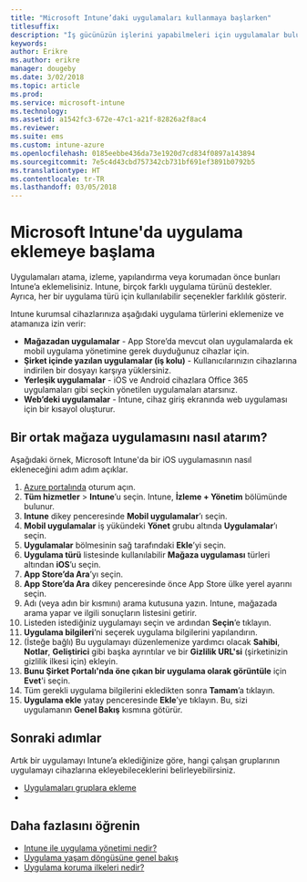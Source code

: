 ```yaml
---
title: "Microsoft Intune’daki uygulamaları kullanmaya başlarken"
titlesuffix: 
description: "İş gücünüzün işlerini yapabilmeleri için uygulamalar bulun ve bunları cihazlara ekleyin."
keywords: 
author: Erikre
ms.author: erikre
manager: dougeby
ms.date: 3/02/2018
ms.topic: article
ms.prod: 
ms.service: microsoft-intune
ms.technology: 
ms.assetid: a1542fc3-672e-47c1-a21f-82826a2f8ac4
ms.reviewer: 
ms.suite: ems
ms.custom: intune-azure
ms.openlocfilehash: 0185eebbe436da73e1920d7cd834f0897a143894
ms.sourcegitcommit: 7e5c4d43cbd757342cb731bf691ef3891b0792b5
ms.translationtype: HT
ms.contentlocale: tr-TR
ms.lasthandoff: 03/05/2018
---
```

# <a name="get-started-with-adding-apps-in-microsoft-intune"></a>Microsoft Intune'da uygulama eklemeye başlama

Uygulamaları atama, izleme, yapılandırma veya korumadan önce bunları Intune’a eklemelisiniz. Intune, birçok farklı uygulama türünü destekler. Ayrıca, her bir uygulama türü için kullanılabilir seçenekler farklılık gösterir.

Intune kurumsal cihazlarınıza aşağıdaki uygulama türlerini eklemenize ve atamanıza izin verir:
- **Mağazadan uygulamalar** - App Store’da mevcut olan uygulamalarda ek mobil uygulama yönetimine gerek duyduğunuz cihazlar için.
- **Şirket içinde yazılan uygulamalar (iş kolu)** - Kullanıcılarınızın cihazlarına indirilen bir dosyayı karşıya yüklersiniz.
- **Yerleşik uygulamalar** - iOS ve Android cihazlara Office 365 uygulamaları gibi seçkin yönetilen uygulamaları atarsınız. 
- **Web’deki uygulamalar** - Intune, cihaz giriş ekranında web uygulaması için bir kısayol oluşturur.

## <a name="how-do-i-assign-a-public-store-app"></a>Bir ortak mağaza uygulamasını nasıl atarım?

Aşağıdaki örnek, Microsoft Intune'da bir iOS uygulamasının nasıl ekleneceğini adım adım açıklar.

1. [Azure portalında](https://portal.azure.com) oturum açın.
2. **Tüm hizmetler** > **Intune**’u seçin. Intune, **İzleme + Yönetim** bölümünde bulunur.
3. **Intune** dikey penceresinde **Mobil uygulamalar**’ı seçin.
4. **Mobil uygulamalar** iş yükündeki **Yönet** grubu altında **Uygulamalar**’ı seçin.
5. **Uygulamalar** bölmesinin sağ tarafındaki **Ekle**’yi seçin.
6. **Uygulama türü** listesinde kullanılabilir **Mağaza uygulaması** türleri altından **iOS**’u seçin.
6. **App Store’da Ara**’yı seçin.
7. **App Store’da Ara** dikey penceresinde önce App Store ülke yerel ayarını seçin.
8. Adı (veya adın bir kısmını) arama kutusuna yazın. Intune, mağazada arama yapar ve ilgili sonuçların listesini getirir.
9. Listeden istediğiniz uygulamayı seçin ve ardından **Seçin**’e tıklayın.
10. **Uygulama bilgileri**’ni seçerek uygulama bilgilerini yapılandırın.
11. (İsteğe bağlı) Bu uygulamayı düzenlemenize yardımcı olacak **Sahibi**, **Notlar**, **Geliştirici** gibi başka ayrıntılar ve bir **Gizlilik URL'si** (şirketinizin gizlilik ilkesi için) ekleyin.
12. **Bunu Şirket Portalı'nda öne çıkan bir uygulama olarak görüntüle** için **Evet**'i seçin. 
13. Tüm gerekli uygulama bilgilerini ekledikten sonra **Tamam**’a tıklayın.
14. **Uygulama ekle** yatay penceresinde **Ekle**’ye tıklayın. Bu, sizi uygulamanın **Genel Bakış** kısmına götürür. 

## <a name="next-steps"></a>Sonraki adımlar

Artık bir uygulamayı Intune’a eklediğinize göre, hangi çalışan gruplarının uygulamayı cihazlarına ekleyebileceklerini belirleyebilirsiniz.

- [Uygulamaları gruplara ekleme](apps-deploy.md)
- 
## <a name="learn-more"></a>Daha fazlasını öğrenin

* [Intune ile uygulama yönetimi nedir?](app-management.md)
* [Uygulama yaşam döngüsüne genel bakış](app-lifecycle.md)
* [Uygulama koruma ilkeleri nedir?](app-protection-policy.md)
